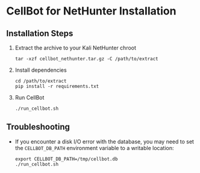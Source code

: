 # CellBot for NetHunter Installation

## Installation Steps

1. Extract the archive to your Kali NetHunter chroot
   ```
   tar -xzf cellbot_nethunter.tar.gz -C /path/to/extract
   ```

2. Install dependencies
   ```
   cd /path/to/extract
   pip install -r requirements.txt
   ```

3. Run CellBot
   ```
   ./run_cellbot.sh
   ```

## Troubleshooting

- If you encounter a disk I/O error with the database, you may need to set the `CELLBOT_DB_PATH` environment variable to a writable location:
  ```
  export CELLBOT_DB_PATH=/tmp/cellbot.db
  ./run_cellbot.sh
  ```

